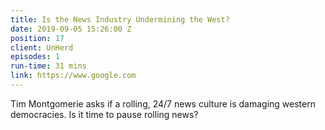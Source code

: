```yaml
---
title: Is the News Industry Undermining the West?
date: 2019-09-05 15:26:00 Z
position: 17
client: UnHerd
episodes: 1
run-time: 31 mins
link: https://www.google.com
---
```


Tim Montgomerie asks if a rolling, 24/7 news culture is damaging western democracies. Is it time to pause rolling news?
